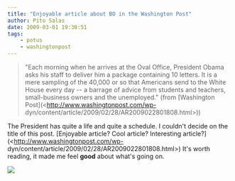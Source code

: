 ```yaml
---
title: "Enjoyable article about BO in the Washington Post"
author: Pito Salas
date: 2009-03-01 19:30:51
tags:
    - potus
    - washingtonpost
---
```



> "Each morning when he arrives at the Oval Office, President Obama asks his
> staff to deliver him a package containing 10 letters. It is a mere sampling
> of the 40,000 or so that Americans send to the White House every day -- a
> barrage of advice from students and teachers, small-business owners and the
> unemployed." (from [Washington Post](<http://www.washingtonpost.com/wp-
> dyn/content/article/2009/02/28/AR2009022801808.html>))

The President has quite a life and quite a schedule. I couldn't decide on the
title of this post. [Enjoyable article? Cool article? Interesting
article?](<http://www.washingtonpost.com/wp-
dyn/content/article/2009/02/28/AR2009022801808.html>) It's worth reading, it
made me feel **good** about what's going on.

![](https://i0.wp.com/img.zemanta.com/pixy.gif?w=584)


